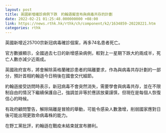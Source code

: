 ```yaml
---
layout: post
title: 英國新增確診病例下跌　約翰遜擬宣布與病毒共存的計劃
date: 2022-02-21 01:25:48.000000000 +08:00
link: https://news.rthk.hk/rthk/ch/component/k2/1634859-20220221.htm
categories: rthk
---
```


英國新增近25700宗新冠病毒確診個案，再多74名患者死亡。

官方數據顯示，全國過去七日的新增感染病例，較對上一星期下跌大約兩成半，死亡人數亦減少近兩成。

英國政府宣布，將會解除英格蘭確診患者的隔離要求，作為與病毒共存計劃的一部分，預計首相約翰遜今日稍後在國會交代細節。

約翰遜接受訪問時表示，新冠病毒不會突然消失，需要學會與病毒共存，並在不限制自由的情況下繼續保護自己，強調並非等於應該放棄謹慎，但現在是每個人恢復信心的時候。

有政府顧問警告，解除隔離是冒險的舉動，可能令感染人數激增，削弱國家應對日後可能出現更致命病毒株的能力。

在野工黨批評，約翰遜在戰疫未結束就宣布勝利。
